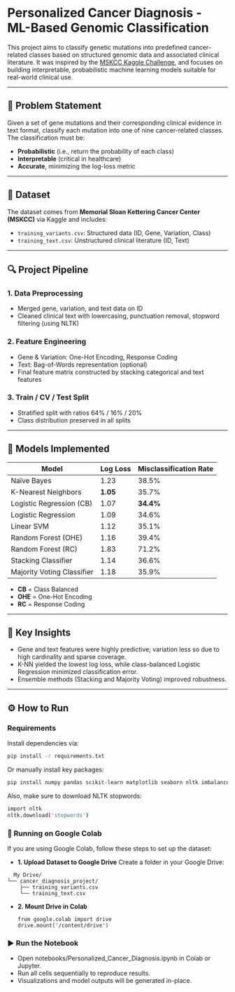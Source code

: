 # Personalized Cancer Diagnosis - ML-Based Genomic Classification

This project aims to classify genetic mutations into predefined cancer-related classes based on structured genomic data and associated clinical literature. It was inspired by the [MSKCC Kaggle Challenge](https://www.kaggle.com/c/msk-redefining-cancer-treatment), and focuses on building interpretable, probabilistic machine learning models suitable for real-world clinical use.

---

## 🧬 Problem Statement

Given a set of gene mutations and their corresponding clinical evidence in text format, classify each mutation into one of nine cancer-related classes. The classification must be:

- **Probabilistic** (i.e., return the probability of each class)
- **Interpretable** (critical in healthcare)
- **Accurate**, minimizing the log-loss metric

---

## 📁 Dataset

The dataset comes from **Memorial Sloan Kettering Cancer Center (MSKCC)** via Kaggle and includes:

- `training_variants.csv`: Structured data (ID, Gene, Variation, Class)
- `training_text.csv`: Unstructured clinical literature (ID, Text)

---

## 🔍 Project Pipeline

### 1. Data Preprocessing
- Merged gene, variation, and text data on ID
- Cleaned clinical text with lowercasing, punctuation removal, stopword filtering (using NLTK)

### 2. Feature Engineering
- Gene & Variation: One-Hot Encoding, Response Coding
- Text: Bag-of-Words representation (optional)
- Final feature matrix constructed by stacking categorical and text features

### 3. Train / CV / Test Split
- Stratified split with ratios 64% / 16% / 20%
- Class distribution preserved in all splits

---

## 🤖 Models Implemented

| Model                     | Log Loss     | Misclassification Rate |
|--------------------------|--------------|-------------------------|
| Naïve Bayes              | 1.23         | 38.5%                   |
| K-Nearest Neighbors      | **1.05**     | 35.7%                   |
| Logistic Regression (CB) | 1.07         | **34.4%**               |
| Logistic Regression      | 1.09         | 34.6%                   |
| Linear SVM               | 1.12         | 35.1%                   |
| Random Forest (OHE)      | 1.16         | 39.4%                   |
| Random Forest (RC)       | 1.83         | 71.2%                   |
| Stacking Classifier      | 1.14         | 36.6%                   |
| Majority Voting Classifier| 1.18        | 35.9%                   |

- **CB** = Class Balanced
- **OHE** = One-Hot Encoding
- **RC** = Response Coding

---

## 🧠 Key Insights

- Gene and text features were highly predictive; variation less so due to high cardinality and sparse coverage.
- K-NN yielded the lowest log loss, while class-balanced Logistic Regression minimized classification error.
- Ensemble methods (Stacking and Majority Voting) improved robustness.

---

## ⚙️ How to Run

### Requirements

Install dependencies via:

```bash
pip install -r requirements.txt
```
Or manually install key packages:
```bash
pip install numpy pandas scikit-learn matplotlib seaborn nltk imbalanced-learn mlxtend
```
Also, make sure to download NLTK stopwords:
```bash
import nltk
nltk.download('stopwords')
```
### 🚀 Running on Google Colab
If you are using Google Colab, follow these steps to set up the dataset:
- **1. Upload Dataset to Google Drive**
  Create a folder in your Google Drive:
```
  My Drive/
└── cancer_diagnosis_project/
    ├── training_variants.csv
    └── training_text.csv
```
- **2. Mount Drive in Colab**
  ```
  from google.colab import drive
  drive.mount('/content/drive')
  ```
  
### ▶️ Run the Notebook
- Open notebooks/Personalized_Cancer_Diagnosis.ipynb in Colab or Jupyter.
- Run all cells sequentially to reproduce results.
- Visualizations and model outputs will be generated in-place.
